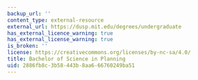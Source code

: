 ```yaml
---
backup_url: ''
content_type: external-resource
external_url: https://dusp.mit.edu/degrees/undergraduate
has_external_licence_warning: true
has_external_license_warning: true
is_broken: ''
license: https://creativecommons.org/licenses/by-nc-sa/4.0/
title: Bachelor of Science in Planning
uid: 2886fb8c-3b58-443b-8aa6-66760249ba51
---
```

